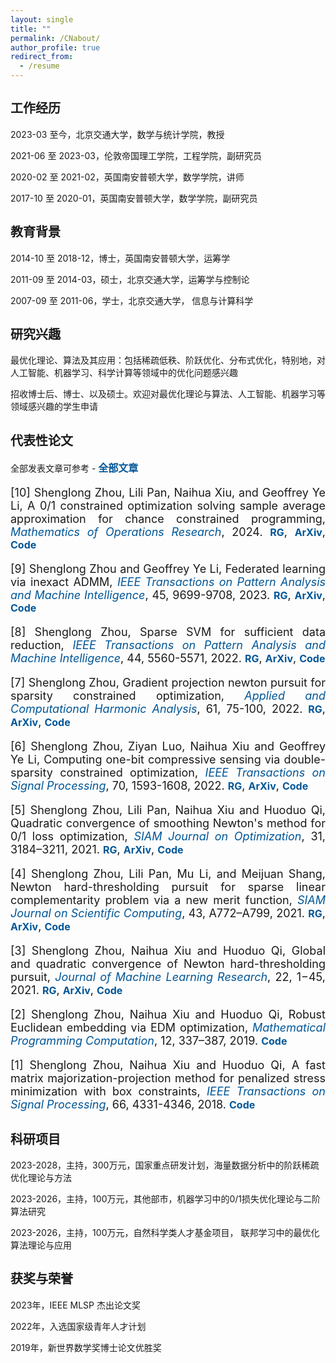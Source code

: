```yaml
---
layout: single
title: ""
permalink: /CNabout/
author_profile: true
redirect_from:
  - /resume
---
```


<style>
a:link {
  text-decoration: none;
}

a:visited {
  text-decoration: none;
}

a:hover {
  text-decoration: underline;
}

a:active {
  text-decoration: underline;
}
</style>



<b style="font-size:20px">工作经历</b>
---
2023-03 至今，北京交通大学，数学与统计学院，教授

2021-06 至 2023-03，伦敦帝国理工学院，工程学院，副研究员

2020-02 至 2021-02，英国南安普顿大学，数学学院，讲师

2017-10 至 2020-01，英国南安普顿大学，数学学院，副研究员


<b style="font-size:20px">教育背景</b>
---
2014-10 至 2018-12，博士，英国南安普顿大学，运筹学 

2011-09 至 2014-03，硕士，北京交通大学，运筹学与控制论 

2007-09 至 2011-06，学士，北京交通大学， 信息与计算科学 


<b style="font-size:20px">研究兴趣</b> 
---
<p><div style="text-align:justify;"> 
最优化理论、算法及其应用：包括稀疏低秩、阶跃优化、分布式优化，特别地，对人工智能、机器学习、科学计算等领域中的优化问题感兴趣

招收博士后、博士、以及硕士。欢迎对最优化理论与算法、人工智能、机器学习等领域感兴趣的学生申请  
</div></p> 

<b style="font-size:20px">代表性论文</b>
---
全部发表文章可参考 - <a style="font-size: 16px; font-weight: bold; color:#015697"  href="https://shenglongzhou.github.io/publications/" target="_blank">全部文章</a>

<font size=4>
<div style="text-align:justify"> 

[10] Shenglong Zhou, Lili Pan, Naihua Xiu, and Geoffrey Ye Li, A 0/1 constrained optimization solving sample average approximation for chance constrained programming, <a style="font-style: italic; color:#015697" href="https://pubsonline.informs.org/doi/10.1287/moor.2023.0149" target="_blank">Mathematics of Operations Research</a>, 2024. 
<a style="font-size: 16px; font-weight: bold;color:#015697" href="https://www.researchgate.net/publication/364588009" target="_blank">RG</a>,
<a style="font-size: 16px; font-weight: bold;color:#015697" href="https://arxiv.org/abs/2210.11889" target="_blank">ArXiv</a>,
<a style="font-size: 16px; font-weight: bold;color:#015697" href="https://github.com/ShenglongZhou/SNSCO" target="_blank">Code</a>
<p style="line-height: -0.5em"></p>

[9] Shenglong Zhou and Geoffrey Ye Li, Federated learning via inexact ADMM,
<a style="font-style: italic; color:#015697"  href="https://ieeexplore.ieee.org/document/10040221" target="_blank">IEEE Transactions on Pattern Analysis and Machine Intelligence</a>, 45, 9699-9708, 2023. 
<a style="font-size: 16px; font-weight: bold;color:#015697" href="https://www.researchgate.net/publication/360164168" target="_blank">RG</a>,
<a style="font-size: 16px; font-weight: bold;color:#015697" href="https://arxiv.org/abs/2204.10607" target="_blank">ArXiv</a>, 
<a style="font-size: 16px; font-weight: bold;color:#015697" href="https://github.com/ShenglongZhou/FedADMM" target="_blank">Code</a>
 <p style="line-height:-0.5em"></p>
  
[8] Shenglong Zhou, Sparse SVM for sufficient data reduction, 
<a style="font-style: italic; color:#015697" href="https://ieeexplore.ieee.org/document/9415153" target="_blank">IEEE Transactions on Pattern Analysis and Machine Intelligence</a>, 44, 5560-5571, 2022. 
<a style="font-size: 16px; font-weight: bold;color:#015697" href="https://www.researchgate.net/publication/351035522" target="_blank">RG</a>,
<a style="font-size: 16px; font-weight: bold;color:#015697" href="https://arxiv.org/abs/2005.13771" target="_blank">ArXiv</a>,
<a style="font-size: 16px; font-weight: bold;color:#015697" href="https://github.com/ShenglongZhou/NSSVM" target="_blank">Code</a> 
<p style="line-height: 1;"></p>
  
[7] Shenglong Zhou, Gradient projection newton pursuit for sparsity constrained optimization, 
<a style="font-style: italic; color:#015697" href="https://doi.org/10.1016/j.acha.2022.06.002" target="_blank">Applied and Computational Harmonic Analysis</a>, 61, 75-100, 2022. 
<a style="font-size: 16px; font-weight: bold;color:#015697" href="https://www.researchgate.net/publication/360476606" target="_blank">RG</a>,
<a style="font-size: 16px; font-weight: bold;color:#015697" href="https://arxiv.org/abs/2205.04580" target="_blank">ArXiv</a>,
<a style="font-size: 16px; font-weight: bold;color:#015697" href="https://github.com/ShenglongZhou/GPNP" target="_blank">Code</a> 
<p style="line-height: 1;"></p>
  
[6] Shenglong Zhou, Ziyan Luo, Naihua Xiu and Geoffrey Ye Li, Computing one-bit compressive sensing via double-sparsity constrained optimization, 
<a style="font-style: italic; color:#015697" href="https://ieeexplore.ieee.org/document/9729395" target="_blank">IEEE Transactions on Signal Processing</a>, 70, 1593-1608, 2022.
<a style="font-size: 16px; font-weight: bold;color:#015697" href="https://www.researchgate.net/publication/348371863" target="_blank">RG</a>,
<a style="font-size: 16px; font-weight: bold;color:#015697" href="https://arxiv.org/abs/2101.03599" target="_blank">ArXiv</a>,
<a style="font-size: 16px; font-weight: bold;color:#015697" href="https://github.com/ShenglongZhou/GPSP" target="_blank">Code</a> 
<p style="line-height: 1;"></p>
  
[5] Shenglong Zhou, Lili Pan, Naihua Xiu and Huoduo Qi, Quadratic convergence of smoothing Newton's method for 0/1 loss optimization, 
<a style="font-style: italic; color:#015697" href="https://epubs.siam.org/doi/abs/10.1137/21M1409445" target="_blank">SIAM Journal on Optimization</a>, 31, 3184–3211, 2021. 
<a style="font-size: 16px; font-weight: bold;color:#015697" href="https://www.researchgate.net/publication/354744779" target="_blank">RG</a>,
<a style="font-size: 16px; font-weight: bold;color:#015697" href="https://arxiv.org/abs/2103.14987" target="_blank">ArXiv</a>,
<a style="font-size: 16px; font-weight: bold;color:#015697" href="https://github.com/ShenglongZhou/NM01" target="_blank">Code</a>
<p style="line-height: 1;"></p>

[4] Shenglong Zhou, Lili Pan, Mu Li, and Meijuan Shang, Newton hard-thresholding pursuit for sparse linear complementarity problem via a new merit function, 
<a style="font-style: italic; color:#015697" href="https://doi.org/10.1137/19M1301539" target="_blank">SIAM Journal on Scientific Computing</a>, 43, A772–A799, 2021. 
<a style="font-size: 16px; font-weight: bold;color:#015697" href="https://www.researchgate.net/publication/337948990" target="_blank">RG</a>,
<a style="font-size: 16px; font-weight: bold;color:#015697" href="https://arxiv.org/abs/2004.02244" target="_blank">ArXiv</a>,
<a style="font-size: 16px; font-weight: bold;color:#015697" href="https://github.com/ShenglongZhou/NHTPver2" target="_blank">Code</a> 
<p style="line-height: 1;"></p>

[3] Shenglong Zhou, Naihua Xiu and Huoduo Qi, Global and quadratic convergence of Newton hard-thresholding pursuit, 
<a style="font-style: italic; color:#015697" href="https://jmlr.org/papers/v22/19-026.html" target="_blank">Journal of Machine Learning Research</a>, 22, 1−45, 2021. 
<a style="font-size: 16px; font-weight: bold;color:#015697" href="https://www.researchgate.net/publication/330224407" target="_blank">RG</a>, 
<a style="font-size: 16px; font-weight: bold;color:#015697" href="https://arxiv.org/abs/1901.02763" target="_blank">ArXiv</a>, 
<a style="font-size: 16px; font-weight: bold;color:#015697" href="https://github.com/ShenglongZhou/NHTPver2" target="_blank">Code</a>
<p style="line-height: 1;"></p>
  
[2] Shenglong Zhou, Naihua Xiu and Huoduo Qi, Robust Euclidean embedding via EDM optimization,
<a style="font-style: italic; color:#015697"  href="https://link.springer.com/article/10.1007/s12532-019-00168-0" target="_blank">Mathematical Programming Computation</a>, 12, 337–387, 2019. 
<a style="font-size: 16px; font-weight: bold;color:#015697" href="https://github.com/ShenglongZhou/PREEEDM" target="_blank">Code</a> 
<p style="line-height: 1;"></p>

[1] Shenglong Zhou, Naihua Xiu and Huoduo Qi, A fast matrix majorization-projection method for penalized stress minimization with box constraints, 
<a style="font-style: italic; color:#015697"   href="https://ieeexplore.ieee.org/document/8399531" target="_blank">IEEE Transactions on Signal Processing</a>, 66, 4331-4346, 2018. 
<a style="font-size: 16px; font-weight: bold;color:#015697" href="https://github.com/ShenglongZhou/SQREDM" target="_blank">Code</a>
<p style="line-height: 1;"></p>

</div>
</font> 

<b style="font-size:20px">科研项目</b>
---
2023-2028，主持，300万元，国家重点研发计划，海量数据分析中的阶跃稀疏优化理论与方法

2023-2026，主持，100万元，其他部市，机器学习中的0/1损失优化理论与二阶算法研究

2023-2026，主持，100万元，自然科学类人才基金项目， 联邦学习中的最优化算法理论与应用

<b style="font-size:20px">获奖与荣誉</b>
---
2023年，IEEE MLSP 杰出论文奖

2022年，入选国家级青年人才计划

2019年，新世界数学奖博士论文优胜奖
